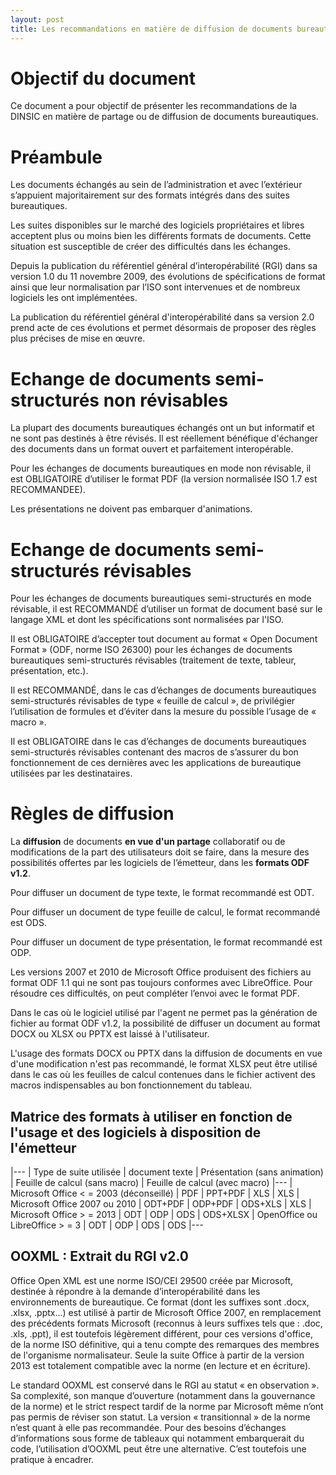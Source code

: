```yaml
---
layout: post
title: Les recommandations en matière de diffusion de documents bureautiques dans la sphère étatique
---
```


# Objectif du document

Ce document a pour objectif de présenter les recommandations de la DINSIC en matière de partage ou de diffusion de documents bureautiques.

# Préambule

Les documents échangés au sein de l’administration et avec l’extérieur s’appuient majoritairement sur des formats intégrés dans des suites bureautiques.

Les suites disponibles sur le marché des logiciels propriétaires et libres acceptent plus ou moins bien les différents formats de documents. Cette situation est susceptible de créer des difficultés dans les échanges.

Depuis la publication du référentiel général d’interopérabilité (RGI) dans sa version 1.0 du 11 novembre 2009, des évolutions de spécifications de format ainsi que leur normalisation par l’ISO sont intervenues et de nombreux logiciels les ont implémentées.

La publication du référentiel général d'interopérabilité dans sa version 2.0 prend acte de ces évolutions et permet désormais de proposer des règles plus précises de mise en œuvre.

# Echange de documents semi-structurés non révisables

La plupart des documents bureautiques échangés ont un but informatif et ne sont pas destinés à être révisés. Il est réellement bénéfique d'échanger des documents dans un format ouvert et parfaitement interopérable.

Pour les échanges de documents bureautiques en mode non révisable, il est OBLIGATOIRE d’utiliser le format PDF (la version normalisée ISO 1.7 est RECOMMANDEE).

Les présentations ne doivent pas embarquer d'animations.

# Echange de documents semi-structurés révisables

Pour les échanges de documents bureautiques semi-structurés en mode révisable, il est RECOMMANDÉ d’utiliser un format de document basé sur le langage XML et dont les spécifications sont normalisées par l'ISO.

II est OBLIGATOIRE d’accepter tout document au format « Open Document Format » (ODF, norme ISO 26300) pour les échanges de documents bureautiques semi-structurés révisables (traitement de texte, tableur, présentation, etc.).

Il est RECOMMANDÉ, dans le cas d’échanges de documents bureautiques semi-structurés révisables de type « feuille de calcul », de privilégier l’utilisation de formules et d’éviter dans la mesure du possible l’usage de « macro ».

Il est OBLIGATOIRE dans le cas d’échanges de documents bureautiques semi-structurés révisables contenant des macros de s’assurer du bon fonctionnement de ces dernières avec les applications de bureautique utilisées par les destinataires.

# Règles de diffusion

La **diffusion** de documents **en vue d'un partage** collaboratif ou de modifications de la part des utilisateurs doit se faire, dans la mesure des possibilités offertes par les logiciels de l’émetteur, dans les **formats ODF v1.2**.

Pour diffuser un document de type texte, le format recommandé est ODT.

Pour diffuser un document de type feuille de calcul, le format recommandé est ODS.

Pour diffuser un document de type présentation, le format recommandé est ODP.

Les versions 2007 et 2010 de Microsoft Office produisent des fichiers au format ODF 1.1 qui ne sont pas toujours conformes avec LibreOffice. Pour résoudre ces difficultés, on peut compléter l’envoi avec le format PDF.

Dans le cas où le logiciel utilisé par l'agent ne permet pas la génération de fichier au format ODF v1.2, la possibilité de diffuser un document au format DOCX ou XLSX ou PPTX est laissé à l'utilisateur.

L'usage des formats DOCX ou PPTX dans la diffusion de documents en vue d'une modification n'est pas recommandé, le format XLSX peut être utilisé dans le cas où les feuilles de calcul contenues dans le fichier activent des macros indispensables au bon fonctionnement du tableau.

## Matrice des formats à utiliser en fonction de l'usage et des logiciels à disposition de l'émetteur

|---
| Type de suite utilisée | document texte | Présentation (sans animation) | Feuille de calcul (sans macro) | Feuille de calcul (avec macro)
|---
| Microsoft Office < = 2003 (déconseillé)  | PDF | PPT+PDF | XLS | XLS
| Microsoft Office 2007 ou 2010  | ODT+PDF | ODP+PDF | ODS+XLS  | XLS
| Microsoft Office > = 2013 | ODT | ODP | ODS  | ODS+XLSX
| OpenOffice ou LibreOffice > = 3  | ODT | ODP | ODS | ODS
|---


## OOXML : Extrait du RGI v2.0

Office Open XML est une norme ISO/CEI 29500 créée par Microsoft, destinée à répondre à la
demande d’interopérabilité dans les environnements de bureautique. Ce format (dont les suffixes
sont .docx, .xlsx, .pptx...) est utilisé à partir de Microsoft Office 2007, en remplacement des
précédents formats Microsoft (reconnus à leurs suffixes tels que : .doc, .xls, .ppt), il est toutefois
légèrement différent, pour ces versions d'office, de la norme ISO définitive, qui a tenu compte
des remarques des membres de l'organisme normalisateur. Seule la suite Office à partir de la
version 2013 est totalement compatible avec la norme (en lecture et en écriture).

Le standard OOXML est conservé dans le RGI au statut « en observation ». Sa complexité, son manque
d’ouverture (notamment dans la gouvernance de la norme) et le strict respect tardif de la norme
par Microsoft même n’ont pas permis de réviser son statut. La version « transitionnal » de la norme n’est quant à elle pas recommandée. Pour des besoins   d’échanges   d’informations   sous   forme   de   tableaux   qui   notamment embarquerait du code, l’utilisation d’OOXML peut être une alternative. C’est toutefois une pratique à encadrer.
